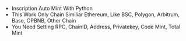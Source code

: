 - Inscription Auto Mint With Python
- This Work Only Chain Similiar Ethereum, Like BSC, Polygon, Arbitrum, Base, OPBNB, Other Chain
- You Need Setting RPC, ChainID, Address, Privatekey, Code Mint, Total Mint
